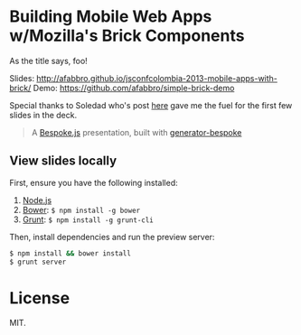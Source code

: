 # Building Mobile Web Apps w/Mozilla's Brick Components

As the title says, foo! 

Slides: http://afabbro.github.io/jsconfcolombia-2013-mobile-apps-with-brick/
Demo: https://github.com/afabbro/simple-brick-demo

Special thanks to Soledad who's post [here](http://soledadpenades.com/2013/09/30/building-web-apps-one-brick-at-a-time/) gave me the fuel for the first few slides in the deck.


> A [Bespoke.js](http://markdalgleish.com/projects/bespoke.js) presentation, built with [generator-bespoke](https://github.com/markdalgleish/generator-bespoke)

## View slides locally

First, ensure you have the following installed:

1. [Node.js](http://nodejs.org)
2. [Bower](http://bower.io): `$ npm install -g bower`
3. [Grunt](http://gruntjs.com): `$ npm install -g grunt-cli`

Then, install dependencies and run the preview server:

```bash
$ npm install && bower install
$ grunt server
```
# License

MIT.
